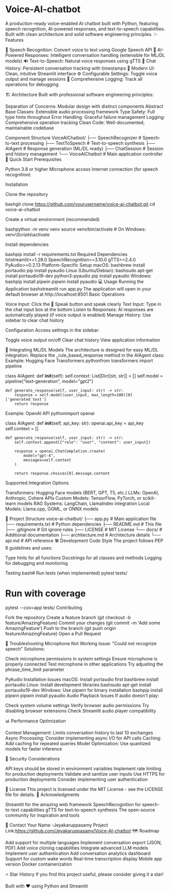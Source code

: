 # Voice-AI-chatbot
A production-ready voice-enabled AI chatbot built with Python, featuring speech recognition, AI-powered responses, and text-to-speech capabilities. Built with clean architecture and solid software engineering principles.
✨ Features

🎤 Speech Recognition: Convert voice to text using Google Speech API
🤖 AI-Powered Responses: Intelligent conversation handling (extensible for ML/DL models)
🔊 Text-to-Speech: Natural voice responses using gTTS
💬 Chat History: Persistent conversation tracking with timestamps
🎨 Modern UI: Clean, intuitive Streamlit interface
⚙️ Configurable Settings: Toggle voice output and manage sessions
📝 Comprehensive Logging: Track all operations for debugging

🏗️ Architecture
Built with professional software engineering principles:

Separation of Concerns: Modular design with distinct components
Abstract Base Classes: Extensible audio processing framework
Type Safety: Full type hints throughout
Error Handling: Graceful failure management
Logging: Comprehensive operation tracking
Clean Code: Well-documented, maintainable codebase

Component Structure
VoiceAIChatbot/
├── SpeechRecognizer      # Speech-to-text processing
├── TextToSpeech          # Text-to-speech synthesis
├── AIAgent               # Response generation (ML/DL ready)
├── ChatSession           # Session and history management
└── VoiceAIChatbot        # Main application controller
🚀 Quick Start
Prerequisites

Python 3.8 or higher
Microphone access
Internet connection (for speech recognition)

Installation

Clone the repository

bashgit clone https://github.com/yourusername/voice-ai-chatbot.git
cd voice-ai-chatbot

Create a virtual environment (recommended)

bashpython -m venv venv
source venv/bin/activate  # On Windows: venv\Scripts\activate

Install dependencies

bashpip install -r requirements.txt
Required Dependencies
txtstreamlit>=1.28.0
SpeechRecognition>=3.10.0
gTTS>=2.4.0
PyAudio>=0.2.13
Platform-Specific Setup
macOS:
bashbrew install portaudio
pip install pyaudio
Linux (Ubuntu/Debian):
bashsudo apt-get install portaudio19-dev python3-pyaudio
pip install pyaudio
Windows:
bashpip install pipwin
pipwin install pyaudio
💻 Usage
Running the Application
bashstreamlit run app.py
The application will open in your default browser at http://localhost:8501
Basic Operations

Voice Input: Click the 🎤 Speak button and speak clearly
Text Input: Type in the chat input box at the bottom
Listen to Responses: AI responses are automatically played (if voice output is enabled)
Manage History: Use sidebar to clear chat history

Configuration
Access settings in the sidebar:

Toggle voice output on/off
Clear chat history
View application information

🧠 Integrating ML/DL Models
The architecture is designed for easy ML/DL integration. Replace the _rule_based_response method in the AIAgent class:
Example: Hugging Face Transformers
pythonfrom transformers import pipeline

class AIAgent:
    def __init__(self):
        self.context: List[Dict[str, str]] = []
        self.model = pipeline("text-generation", model="gpt2")
        
    def generate_response(self, user_input: str) -> str:
        response = self.model(user_input, max_length=100)[0]['generated_text']
        return response
Example: OpenAI API
pythonimport openai

class AIAgent:
    def __init__(self, api_key: str):
        openai.api_key = api_key
        self.context = []
        
    def generate_response(self, user_input: str) -> str:
        self.context.append({"role": "user", "content": user_input})
        
        response = openai.ChatCompletion.create(
            model="gpt-4",
            messages=self.context
        )
        
        return response.choices[0].message.content
Supported Integration Options

Transformers: Hugging Face models (BERT, GPT, T5, etc.)
LLMs: OpenAI, Anthropic, Cohere APIs
Custom Models: TensorFlow, PyTorch, or scikit-learn models
RAG Systems: LangChain, LlamaIndex integration
Local Models: Llama.cpp, GGML, or ONNX models

📁 Project Structure
voice-ai-chatbot/
├── app.py                 # Main application file
├── requirements.txt       # Python dependencies
├── README.md             # This file
├── .gitignore            # Git ignore rules
├── LICENSE               # MIT License
└── docs/                 # Additional documentation
    ├── architecture.md   # Architecture details
    └── api.md           # API reference
🛠️ Development
Code Style
The project follows PEP 8 guidelines and uses:

Type hints for all functions
Docstrings for all classes and methods
Logging for debugging and monitoring

Testing
bash# Run tests (when implemented)
pytest tests/

# Run with coverage
pytest --cov=app tests/
Contributing

Fork the repository
Create a feature branch (git checkout -b feature/AmazingFeature)
Commit your changes (git commit -m 'Add some AmazingFeature')
Push to the branch (git push origin feature/AmazingFeature)
Open a Pull Request

🐛 Troubleshooting
Microphone Not Working
Issue: "Could not recognize speech"
Solutions:

Check microphone permissions in system settings
Ensure microphone is properly connected
Test microphone in other applications
Try adjusting the phrase_time_limit parameter

PyAudio Installation Issues
macOS: Install portaudio first
bashbrew install portaudio
Linux: Install development libraries
bashsudo apt-get install portaudio19-dev
Windows: Use pipwin for binary installation
bashpip install pipwin
pipwin install pyaudio
Audio Playback Issues
If audio doesn't play:

Check system volume settings
Verify browser audio permissions
Try disabling browser extensions
Check Streamlit audio player compatibility

📊 Performance Optimization

Context Management: Limits conversation history to last 10 exchanges
Async Processing: Consider implementing async I/O for API calls
Caching: Add caching for repeated queries
Model Optimization: Use quantized models for faster inference

🔐 Security Considerations

API keys should be stored in environment variables
Implement rate limiting for production deployments
Validate and sanitize user inputs
Use HTTPS for production deployments
Consider implementing user authentication

📝 License
This project is licensed under the MIT License - see the LICENSE file for details.
🤝 Acknowledgments

Streamlit for the amazing web framework
SpeechRecognition for speech-to-text capabilities
gTTS for text-to-speech synthesis
The open-source community for inspiration and tools

📧 Contact
Your Name -Jeyakaruppasamy
Project Link:https://github.com/Jeyakaruppasamy/Voice-AI-chatbot
🗺️ Roadmap

 Add support for multiple languages
 Implement conversation export (JSON, PDF)
 Add voice cloning capabilities
 Integrate advanced LLM models
 Implement user authentication
 Add conversation analytics dashboard
 Support for custom wake words
 Real-time transcription display
 Mobile app version
 Docker containerization

⭐ Star History
If you find this project useful, please consider giving it a star!

Built with ❤️ using Python and Streamlit
